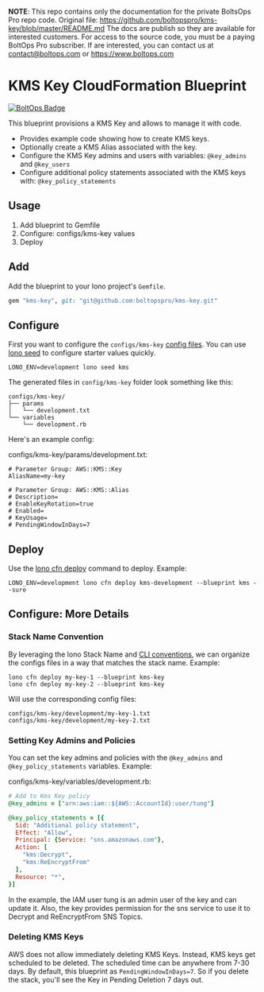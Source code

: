 <!-- note marker start -->
**NOTE**: This repo contains only the documentation for the private BoltsOps Pro repo code.
Original file: https://github.com/boltopspro/kms-key/blob/master/README.md
The docs are publish so they are available for interested customers.
For access to the source code, you must be a paying BoltOps Pro subscriber.
If are interested, you can contact us at contact@boltops.com or https://www.boltops.com

<!-- note marker end -->

# KMS Key CloudFormation Blueprint

[![BoltOps Badge](https://img.boltops.com/boltops/badges/boltops-badge.png)](https://www.boltops.com)

This blueprint provisions a KMS Key and allows to manage it with code.

* Provides example code showing how to create KMS keys.
* Optionally create a KMS Alias associated with the key.
* Configure the KMS Key admins and users with variables: `@key_admins` and `@key_users`
* Configure additional policy statements associated with the KMS keys with: `@key_policy_statements`

## Usage

1. Add blueprint to Gemfile
2. Configure: configs/kms-key values
3. Deploy

## Add

Add the blueprint to your lono project's `Gemfile`.

```ruby
gem "kms-key", git: "git@github.com:boltopspro/kms-key.git"
```

## Configure

First you want to configure the `configs/kms-key` [config files](https://lono.cloud/docs/core/configs/).  You can use [lono seed](https://lono.cloud/reference/lono-seed/) to configure starter values quickly.

    LONO_ENV=development lono seed kms

The generated files in `config/kms-key` folder look something like this:

    configs/kms-key/
    ├── params
    │   └── development.txt
    └── variables
        └── development.rb

Here's an example config:

configs/kms-key/params/development.txt:

    # Parameter Group: AWS::KMS::Key
    AliasName=my-key

    # Parameter Group: AWS::KMS::Alias
    # Description=
    # EnableKeyRotation=true
    # Enabled=
    # KeyUsage=
    # PendingWindowInDays=7

## Deploy

Use the [lono cfn deploy](https://lono.cloud/reference/lono-cfn-deploy/) command to deploy. Example:

    LONO_ENV=development lono cfn deploy kms-development --blueprint kms --sure

## Configure: More Details

### Stack Name Convention

By leveraging the lono Stack Name and [CLI conventions](https://lono.cloud/docs/conventions/cli/), we can organize the configs files in a way that matches the stack name. Example:

    lono cfn deploy my-key-1 --blueprint kms-key
    lono cfn deploy my-key-2 --blueprint kms-key

Will use the corresponding config files:

    configs/kms-key/development/my-key-1.txt
    configs/kms-key/development/my-key-2.txt

### Setting Key Admins and Policies

You can set the key admins and policies with the `@key_admins` and `@key_policy_statements` variables. Example:

configs/kms-key/variables/development.rb:

```ruby
# Add to Kms Key policy
@key_admins = ["arn:aws:iam::${AWS::AccountId}:user/tung"]

@key_policy_statements = [{
  Sid: "Additional policy statement",
  Effect: "Allow",
  Principal: {Service: "sns.amazonaws.com"},
  Action: [
    "kms:Decrypt",
    "kms:ReEncryptFrom"
  ],
  Resource: "*",
}]
```

In the example, the IAM user tung is an admin user of the key and can update it. Also, the key provides permission for the sns service to use it to Decrypt and ReEncryptFrom SNS Topics.

### Deleting KMS Keys

AWS does not allow immediately deleting KMS Keys. Instead, KMS keys get scheduled to be deleted. The scheduled time can be anywhere from 7-30 days. By default, this blueprint as `PendingWindowInDays=7`. So if you delete the stack, you'll see the Key in Pending Deletion 7 days out.